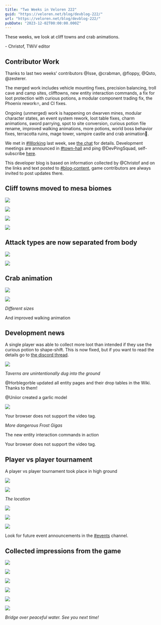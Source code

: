 ```yaml
---
title: "Two Weeks in Veloren 222"
guid: "https://veloren.net/blog/devblog-222/"
url: "https://veloren.net/blog/devblog-222/"
pubDate: "2023-12-02T00:00:00.000Z"
---
```


These weeks, we look at cliff towns and crab animations.

\- Christof, TWiV editor

## Contributor Work

Thanks to last two weeks' contributors @Isse, @crabman, @floppy, @Qsto, @zesterer.

The merged work includes vehicle mounting fixes, precision balancing, troll cave and camp sites, clifftowns, new entity interaction commands, a fix for loot protection with curious potions, a modular component trading fix, the Phoenix rework🔥, and CI fixes.

Ongoing (unmerged) work is happening on dwarven mines, modular character states, an event system rework, loot table fixes, charm animations, sword parrying, spot to site conversion, curious potion file rename, improved walking animations, more potions, world boss behavior fixes, terracotta ruins, mage tower, vampire castle and crab animation🦀.

We met in [#Working](https://discord.com/channels/449602562165833758/534843870375182339) last week, see [the chat](https://discord.com/channels/449602562165833758/534843870375182339/1178046711143354458) for details. Development meetings are announced in [#town-hall](https://discord.com/channels/449602562165833758/597829554194874379) and ping @DevPingSquad, self-subscribe [here](https://discord.com/channels/449602562165833758/449650270096588810).

This developer blog is based on information collected by @Christof and on the links and text posted to [#blog-content](https://discord.com/channels/449602562165833758/597826574095613962), game contributors are always invited to post updates there.

## Cliff towns moved to mesa biomes

![](https://s3.eu-central-2.wasabisys.com/veloren-blog/cdn/450064928720814081/1176656951858450452/image.png)

![](https://s3.eu-central-2.wasabisys.com/veloren-blog/cdn/450064928720814081/1177358056355532891/Screenshot_from_2023-11-23_21-43-02.png)

![](https://s3.eu-central-2.wasabisys.com/veloren-blog/cdn/450064928720814081/1177358056846282792/Screenshot_from_2023-11-23_21-45-25.png)

![](https://s3.eu-central-2.wasabisys.com/veloren-blog/cdn/523568428905398283/1179981247200624711/new_village.png)

## Attack types are now separated from body

![](https://s3.eu-central-2.wasabisys.com/veloren-blog/cdn/1177037982679711764/1177306322056794252/screenshot_1700761928700.png)

![](https://s3.eu-central-2.wasabisys.com/veloren-blog/cdn/1177037982679711764/1177306326406275233/screenshot_1700761791418.png)

## Crab animation

![](https://s3.eu-central-2.wasabisys.com/veloren-blog/cdn/449602562165833760/1179148809180282960/0.5.png)

![](https://s3.eu-central-2.wasabisys.com/veloren-blog/cdn/449602562165833760/1179148810165948496/0.75.png)

_Different sizes_

And improved walking animation

## Development news

A single player was able to collect more loot than intended if they use the curious potion to shape-shift. This is now fixed, but if you want to read the details go to [the discord thread](https://discord.com/channels/449602562165833758/1178756095221714944/1178756099793485864).

![](https://s3.eu-central-2.wasabisys.com/veloren-blog/cdn/1170973632483299368/1179467474442387627/screenshot_1701277278985.png)

_Taverns are unintentionally dug into the ground_

@Horblegorble updated all entity pages and their drop tables in the Wiki. Thanks to them!

@Uniior created a garlic model

![](https://s3.eu-central-2.wasabisys.com/veloren-blog/cdn/467861553178345502/1179077146812104734/garlic.png)

Your browser does not support the video tag.

_More dangerous Frost Gigas_

The new entity interaction commands in action

Your browser does not support the video tag.

## Player vs player tournament

A player vs player tournament took place in high ground

![](https://s3.eu-central-2.wasabisys.com/veloren-blog/cdn/888424036143607809/1179387009060589668/image2.png)

![](https://s3.eu-central-2.wasabisys.com/veloren-blog/cdn/523568428905398283/1180469812326051870/screenshot_1701512407645.png)

_The location_

![](https://s3.eu-central-2.wasabisys.com/veloren-blog/cdn/523568428905398283/1180619260813385778/image.png)

![](https://s3.eu-central-2.wasabisys.com/veloren-blog/cdn/523568428905398283/1180619291704426607/image.png)

![](https://s3.eu-central-2.wasabisys.com/veloren-blog/cdn/523568428905398283/1180622519296860180/image.png)

Look for future event announcements in the [#events](https://discord.com/channels/449602562165833758/888424036143607809) channel.

## Collected impressions from the game

![](https://s3.eu-central-2.wasabisys.com/veloren-blog/cdn/523568428905398283/1180000462242586714/ornerd.png)

![](https://s3.eu-central-2.wasabisys.com/veloren-blog/cdn/523568428905398283/1178144115054092318/Screenshot_12.png)

![](https://s3.eu-central-2.wasabisys.com/veloren-blog/cdn/634860358623821835/1180153646470672425/under-the-weather.png)

![](https://s3.eu-central-2.wasabisys.com/veloren-blog/cdn/634860358623821835/1175024073248612412/5_tunnels_1.png)

![](https://s3.eu-central-2.wasabisys.com/veloren-blog/cdn/634860358623821835/1180874538364436490/screenshot_1701612666312.png)

![](https://s3.eu-central-2.wasabisys.com/veloren-blog/cdn/634860358623821835/1176989599747293284/1234.jpg)

_Bridge over peaceful water. See you next time!_
